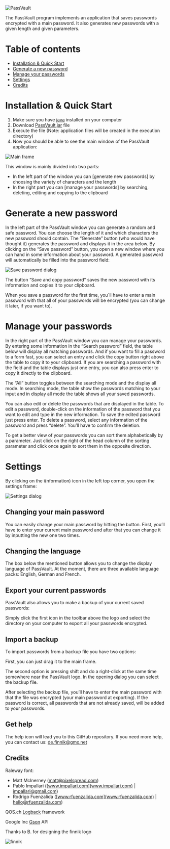 ![PassVault](logo.png)

The PassVault program implements an application that saves passwords encrypted with a main password. 
It also generates new passwords with a given length and given parameters.

# Table of contents

- [Installation & Quick Start](#installation-&-quick-start)
- [Generate a new password](#generate-a-new-password)
- [Manage your passwords](#manage-your-passwords)
- [Settings](#settings)
- [Credits](#credits)

# Installation & Quick Start
1. Make sure you have [java](https://www.java.com/download/) installed on your computer
2. Download [PassVault.jar](https://t1p.de/passvault) file
3. Execute the file (Note: application files will be created in the execution directory)
4. Now you should be able to see the main window of the PassVault application:

![Main frame](screenshots/main_frame.png)

This window is mainly divided into two parts:
- In the left part of the window you can [generate new passwords] by choosing the variety of characters and the length
- In the right part you can [manage your passwords] by searching, deleting, editing and copying to the clipboard

# Generate a new password

In the left part of the PassVault window you can generate a random and safe password. 
You can choose the length of it and which characters the new password should contain. 
The “Generate” button (who would have thought it) generates the password and displays it in the area below. 
By clicking on the “Save password” button, you open a new window where you can hand in some information about your password. 
A generated password will automatically be filled into the password field:

![Save password dialog](screenshots/save_pass.png)

The button “Save and copy password” saves the new password with its information and copies it to your clipboard. 

When you save a password for the first time, you´ll have to enter a main password with that all of your passwords will be encrypted (you can change it later, if you want to).

# Manage your passwords
In the right part of the PassVault window you can manage your passwords. 
By entering some information in the “Search password” field, the table below will display all matching passwords. 
And if you want to fill a password to a form fast, you can select an entry and click the copy button right above the table to copy it to your clipboard. 
If you are searching a password with the field and the table displays just one entry, you can also press enter to copy it directly to the clipboard.

The “All” button toggles between the searching mode and the display all mode. 
In searching mode, the table show the passwords matching to your input and in display all mode the table shows all your saved passwords.

You can also edit or delete the passwords that are displayed in the table. 
To edit a password, double-click on the information of the password that you want to edit and type in the new information. 
To save the edited password just press enter. To delete a password, select any information of the password and press “delete”.
You’ll have to confirm the deletion.

To get a better view of your passwords you can sort them alphabetically by a parameter. 
Just click on the right of the head column of the sorting parameter and click once again to sort them in the opposite direction.

# Settings
By clicking on the i(nformation) icon in the left top corner, you open the settings frame:

![Settings dialog](screenshots/settings.png)

## Changing your main password
You can easily change your main password by hitting the button. 
First, you’ll have to enter your current main password and after that you can change it by inputting the new one two times.

## Changing the language
The box below the mentioned button allows you to change the display language of PassVault. 
At the moment, there are three available language packs: English, German and French.

## Export your current passwords
PassVault also allows you to make a backup of your current saved passwords: 

Simply click the first icon in the toolbar above the logo and select the directory on your computer to export all your passwords encrypted.

## Import a backup
To import passwords from a backup file you have two options: 

First, you can just drag it to the main frame. 

The second option is pressing shift and do a right-click at the same time somewhere near the PassVault logo. 
In the opening dialog you can select the backup file.

After selecting the backup file, you’ll have to enter the main password with that the file was encrypted (your main password at exporting). 
If the password is correct, all passwords that are not already saved, will be added to your passwords.

## Get help
The help icon will lead you to this GitHub repository. 
If you need more help, you can contact us: [de.finnik@gmx.net](mailto:de.finnik@gmx.net)

## Credits
Raleway font:
- Matt McInerney ([matt@pixelspread.com](mailto:matt@pixelspread.com))
- Pablo Impallari ([www.impallari.com](www.impallari.com) | [impallari@gmail.com](mailto:impallari@gmail.com))
- Rodrigo Fuenzalida ([www.rfuenzalida.com](www.rfuenzalida.com) | [hello@rfuenzalida.com](mailto:hello@rfuenzalida.com))

QOS.ch [Logback](http://logback.qos.ch) framework

Google Inc [Gson](https://github.com/google/gson) API

Thanks to B. for designing the finnik logo

![finnik](finnik.png)
